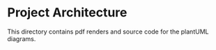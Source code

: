 # Project Architecture 

This directory contains pdf renders and source code for the plantUML diagrams.
